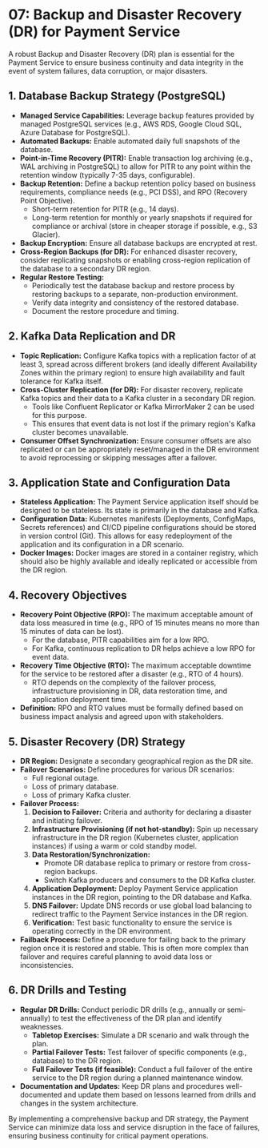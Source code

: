 # 07: Backup and Disaster Recovery (DR) for Payment Service

A robust Backup and Disaster Recovery (DR) plan is essential for the Payment Service to ensure business continuity and data integrity in the event of system failures, data corruption, or major disasters.

## 1. Database Backup Strategy (PostgreSQL)

*   **Managed Service Capabilities:** Leverage backup features provided by managed PostgreSQL services (e.g., AWS RDS, Google Cloud SQL, Azure Database for PostgreSQL).
*   **Automated Backups:** Enable automated daily full snapshots of the database.
*   **Point-in-Time Recovery (PITR):** Enable transaction log archiving (e.g., WAL archiving in PostgreSQL) to allow for PITR to any point within the retention window (typically 7-35 days, configurable).
*   **Backup Retention:** Define a backup retention policy based on business requirements, compliance needs (e.g., PCI DSS), and RPO (Recovery Point Objective).
    *   Short-term retention for PITR (e.g., 14 days).
    *   Long-term retention for monthly or yearly snapshots if required for compliance or archival (store in cheaper storage if possible, e.g., S3 Glacier).
*   **Backup Encryption:** Ensure all database backups are encrypted at rest.
*   **Cross-Region Backups (for DR):** For enhanced disaster recovery, consider replicating snapshots or enabling cross-region replication of the database to a secondary DR region.
*   **Regular Restore Testing:**
    *   Periodically test the database backup and restore process by restoring backups to a separate, non-production environment.
    *   Verify data integrity and consistency of the restored database.
    *   Document the restore procedure and timing.

## 2. Kafka Data Replication and DR

*   **Topic Replication:** Configure Kafka topics with a replication factor of at least 3, spread across different brokers (and ideally different Availability Zones within the primary region) to ensure high availability and fault tolerance for Kafka itself.
*   **Cross-Cluster Replication (for DR):** For disaster recovery, replicate Kafka topics and their data to a Kafka cluster in a secondary DR region.
    *   Tools like Confluent Replicator or Kafka MirrorMaker 2 can be used for this purpose.
    *   This ensures that event data is not lost if the primary region's Kafka cluster becomes unavailable.
*   **Consumer Offset Synchronization:** Ensure consumer offsets are also replicated or can be appropriately reset/managed in the DR environment to avoid reprocessing or skipping messages after a failover.

## 3. Application State and Configuration Data

*   **Stateless Application:** The Payment Service application itself should be designed to be stateless. Its state is primarily in the database and Kafka.
*   **Configuration Data:** Kubernetes manifests (Deployments, ConfigMaps, Secrets references) and CI/CD pipeline configurations should be stored in version control (Git). This allows for easy redeployment of the application and its configuration in a DR scenario.
*   **Docker Images:** Docker images are stored in a container registry, which should also be highly available and ideally replicated or accessible from the DR region.

## 4. Recovery Objectives

*   **Recovery Point Objective (RPO):** The maximum acceptable amount of data loss measured in time (e.g., RPO of 15 minutes means no more than 15 minutes of data can be lost).
    *   For the database, PITR capabilities aim for a low RPO.
    *   For Kafka, continuous replication to DR helps achieve a low RPO for event data.
*   **Recovery Time Objective (RTO):** The maximum acceptable downtime for the service to be restored after a disaster (e.g., RTO of 4 hours).
    *   RTO depends on the complexity of the failover process, infrastructure provisioning in DR, data restoration time, and application deployment time.
*   **Definition:** RPO and RTO values must be formally defined based on business impact analysis and agreed upon with stakeholders.

## 5. Disaster Recovery (DR) Strategy

*   **DR Region:** Designate a secondary geographical region as the DR site.
*   **Failover Scenarios:** Define procedures for various DR scenarios:
    *   Full regional outage.
    *   Loss of primary database.
    *   Loss of primary Kafka cluster.
*   **Failover Process:**
    1.  **Decision to Failover:** Criteria and authority for declaring a disaster and initiating failover.
    2.  **Infrastructure Provisioning (if not hot-standby):** Spin up necessary infrastructure in the DR region (Kubernetes cluster, application instances) if using a warm or cold standby model.
    3.  **Data Restoration/Synchronization:**
        *   Promote DR database replica to primary or restore from cross-region backups.
        *   Switch Kafka producers and consumers to the DR Kafka cluster.
    4.  **Application Deployment:** Deploy Payment Service application instances in the DR region, pointing to the DR database and Kafka.
    5.  **DNS Failover:** Update DNS records or use global load balancing to redirect traffic to the Payment Service instances in the DR region.
    6.  **Verification:** Test basic functionality to ensure the service is operating correctly in the DR environment.
*   **Failback Process:** Define a procedure for failing back to the primary region once it is restored and stable. This is often more complex than failover and requires careful planning to avoid data loss or inconsistencies.

## 6. DR Drills and Testing

*   **Regular DR Drills:** Conduct periodic DR drills (e.g., annually or semi-annually) to test the effectiveness of the DR plan and identify weaknesses.
    *   **Tabletop Exercises:** Simulate a DR scenario and walk through the plan.
    *   **Partial Failover Tests:** Test failover of specific components (e.g., database) to the DR region.
    *   **Full Failover Tests (if feasible):** Conduct a full failover of the entire service to the DR region during a planned maintenance window.
*   **Documentation and Updates:** Keep DR plans and procedures well-documented and update them based on lessons learned from drills and changes in the system architecture.

By implementing a comprehensive backup and DR strategy, the Payment Service can minimize data loss and service disruption in the face of failures, ensuring business continuity for critical payment operations.